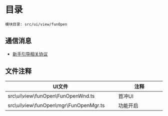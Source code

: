 <style>
table th:first-of-type {
    width: 300pt;
}
table th:nth-of-type(2) {
    width: 300pt;
}
</style>

# 目录
    模块目录: src/ui/view/funOpen

## 通信消息
- [新手引导相关协议](msg/msg/Guide.md)

## 文件注释
| UI文件 | 注释 |
|-----|-----|
|  src\ui\view\funOpen\FunOpenWnd.ts | 首冲UI    |
|  src\ui\view\funOpen\mgr\FunOpenMgr.ts |  功能开启    |